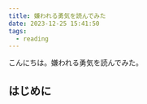 ```yaml
---
title: 嫌われる勇気を読んでみた
date: 2023-12-25 15:41:50
tags:
  - reading
---
```


こんにちは。嫌われる勇気を読んでみた。

<!-- more -->

## はじめに